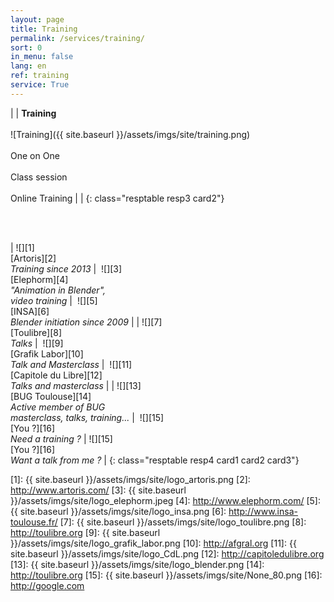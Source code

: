 ```yaml
---
layout: page
title: Training
permalink: /services/training/
sort: 0
in_menu: false
lang: en
ref: training
service: True
---
```


| | __Training__ <br/><br/>![Training]({{ site.baseurl }}/assets/imgs/site/training.png)<br/><br/>One on One<br/><br/>Class session<br/><br/>Online Training | |
{: class="resptable resp3 card2"}

<br/>
<br/>

| ![][1]<br/>[Artoris][2]<br/>_Training since 2013_ |  ![][3]<br/>[Elephorm][4]<br/>_"Animation in Blender", <br/>video training_  |  ![][5]<br/>[INSA][6]<br/>_Blender initiation since 2009_ |
| ![][7]<br/>[Toulibre][8]<br/>_Talks_ |  ![][9]<br/>[Grafik Labor][10]<br/>_Talk and Masterclass_  |  ![][11]<br/>[Capitole du Libre][12]<br/>_Talks and masterclass_ |
| ![][13]<br/>[BUG Toulouse][14]<br/>_Active member of BUG<br/>masterclass, talks, training..._ |  ![][15]<br/>[You ?][16]<br/>_Need a training ?_  | ![][15]<br/>[You ?][16]<br/>_Want a talk from me ?_ |
{: class="resptable resp4 card1 card2 card3"}


[1]: {{ site.baseurl }}/assets/imgs/site/logo_artoris.png
[2]: http://www.artoris.com/
[3]: {{ site.baseurl }}/assets/imgs/site/logo_elephorm.jpeg
[4]: http://www.elephorm.com/
[5]: {{ site.baseurl }}/assets/imgs/site/logo_insa.png
[6]: http://www.insa-toulouse.fr/
[7]: {{ site.baseurl }}/assets/imgs/site/logo_toulibre.png
[8]: http://toulibre.org
[9]: {{ site.baseurl }}/assets/imgs/site/logo_grafik_labor.png
[10]: http://afgral.org
[11]: {{ site.baseurl }}/assets/imgs/site/logo_CdL.png
[12]: http://capitoledulibre.org
[13]: {{ site.baseurl }}/assets/imgs/site/logo_blender.png
[14]: http://toulibre.org
[15]: {{ site.baseurl }}/assets/imgs/site/None_80.png
[16]: http://google.com
